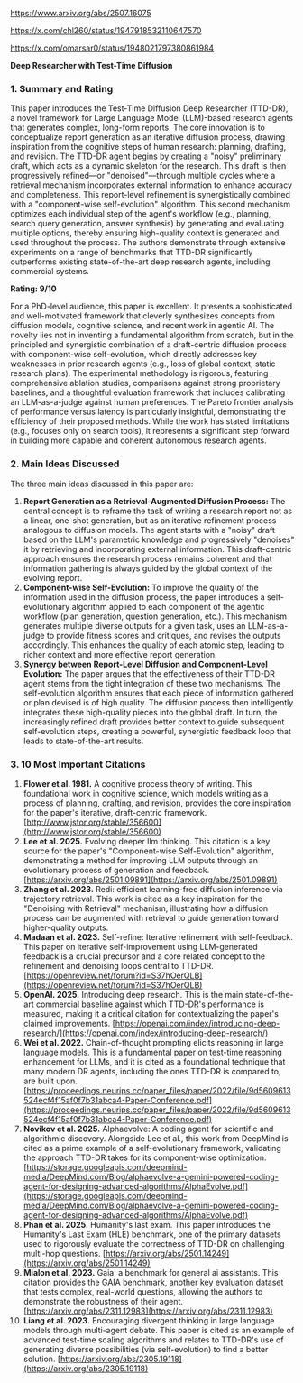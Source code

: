https://www.arxiv.org/abs/2507.16075

https://x.com/chl260/status/1947918532110647570

https://x.com/omarsar0/status/1948021797380861984

**Deep Researcher with Test-Time Diffusion**

### 1. Summary and Rating

This paper introduces the Test-Time Diffusion Deep Researcher (TTD-DR), a novel framework for Large Language Model (LLM)-based research agents that generates complex, long-form reports. The core innovation is to conceptualize report generation as an iterative diffusion process, drawing inspiration from the cognitive steps of human research: planning, drafting, and revision. The TTD-DR agent begins by creating a "noisy" preliminary draft, which acts as a dynamic skeleton for the research. This draft is then progressively refined—or "denoised"—through multiple cycles where a retrieval mechanism incorporates external information to enhance accuracy and completeness. This report-level refinement is synergistically combined with a "component-wise self-evolution" algorithm. This second mechanism optimizes each individual step of the agent's workflow (e.g., planning, search query generation, answer synthesis) by generating and evaluating multiple options, thereby ensuring high-quality context is generated and used throughout the process. The authors demonstrate through extensive experiments on a range of benchmarks that TTD-DR significantly outperforms existing state-of-the-art deep research agents, including commercial systems.

**Rating: 9/10**

For a PhD-level audience, this paper is excellent. It presents a sophisticated and well-motivated framework that cleverly synthesizes concepts from diffusion models, cognitive science, and recent work in agentic AI. The novelty lies not in inventing a fundamental algorithm from scratch, but in the principled and synergistic combination of a draft-centric diffusion process with component-wise self-evolution, which directly addresses key weaknesses in prior research agents (e.g., loss of global context, static research plans). The experimental methodology is rigorous, featuring comprehensive ablation studies, comparisons against strong proprietary baselines, and a thoughtful evaluation framework that includes calibrating an LLM-as-a-judge against human preferences. The Pareto frontier analysis of performance versus latency is particularly insightful, demonstrating the efficiency of their proposed methods. While the work has stated limitations (e.g., focuses only on search tools), it represents a significant step forward in building more capable and coherent autonomous research agents.

### 2. Main Ideas Discussed

The three main ideas discussed in this paper are:

1.  **Report Generation as a Retrieval-Augmented Diffusion Process:** The central concept is to reframe the task of writing a research report not as a linear, one-shot generation, but as an iterative refinement process analogous to diffusion models. The agent starts with a "noisy" draft based on the LLM's parametric knowledge and progressively "denoises" it by retrieving and incorporating external information. This draft-centric approach ensures the research process remains coherent and that information gathering is always guided by the global context of the evolving report.
2.  **Component-wise Self-Evolution:** To improve the quality of the information used in the diffusion process, the paper introduces a self-evolutionary algorithm applied to each component of the agentic workflow (plan generation, question generation, etc.). This mechanism generates multiple diverse outputs for a given task, uses an LLM-as-a-judge to provide fitness scores and critiques, and revises the outputs accordingly. This enhances the quality of each atomic step, leading to richer context and more effective report generation.
3.  **Synergy between Report-Level Diffusion and Component-Level Evolution:** The paper argues that the effectiveness of their TTD-DR agent stems from the tight integration of these two mechanisms. The self-evolution algorithm ensures that each piece of information gathered or plan devised is of high quality. The diffusion process then intelligently integrates these high-quality pieces into the global draft. In turn, the increasingly refined draft provides better context to guide subsequent self-evolution steps, creating a powerful, synergistic feedback loop that leads to state-of-the-art results.

### 3. 10 Most Important Citations

1.  **Flower et al. 1981.** A cognitive process theory of writing. This foundational work in cognitive science, which models writing as a process of planning, drafting, and revision, provides the core inspiration for the paper's iterative, draft-centric framework. [http://www.jstor.org/stable/356600](http://www.jstor.org/stable/356600)
2.  **Lee et al. 2025.** Evolving deeper llm thinking. This citation is a key source for the paper's "Component-wise Self-Evolution" algorithm, demonstrating a method for improving LLM outputs through an evolutionary process of generation and feedback. [https://arxiv.org/abs/2501.09891](https://arxiv.org/abs/2501.09891)
3.  **Zhang et al. 2023.** Redi: efficient learning-free diffusion inference via trajectory retrieval. This work is cited as a key inspiration for the "Denoising with Retrieval" mechanism, illustrating how a diffusion process can be augmented with retrieval to guide generation toward higher-quality outputs.
4.  **Madaan et al. 2023.** Self-refine: Iterative refinement with self-feedback. This paper on iterative self-improvement using LLM-generated feedback is a crucial precursor and a core related concept to the refinement and denoising loops central to TTD-DR. [https://openreview.net/forum?id=S37hOerQLB](https://openreview.net/forum?id=S37hOerQLB)
5.  **OpenAI. 2025.** Introducing deep research. This is the main state-of-the-art commercial baseline against which TTD-DR's performance is measured, making it a critical citation for contextualizing the paper's claimed improvements. [https://openai.com/index/introducing-deep-research/](https://openai.com/index/introducing-deep-research/)
6.  **Wei et al. 2022.** Chain-of-thought prompting elicits reasoning in large language models. This is a fundamental paper on test-time reasoning enhancement for LLMs, and it is cited as a foundational technique that many modern DR agents, including the ones TTD-DR is compared to, are built upon. [https://proceedings.neurips.cc/paper_files/paper/2022/file/9d5609613524ecf4f15af0f7b31abca4-Paper-Conference.pdf](https://proceedings.neurips.cc/paper_files/paper/2022/file/9d5609613524ecf4f15af0f7b31abca4-Paper-Conference.pdf)
7.  **Novikov et al. 2025.** Alphaevolve: A coding agent for scientific and algorithmic discovery. Alongside Lee et al., this work from DeepMind is cited as a prime example of a self-evolutionary framework, validating the approach TTD-DR takes for its component-wise optimization. [https://storage.googleapis.com/deepmind-media/DeepMind.com/Blog/alphaevolve-a-gemini-powered-coding-agent-for-designing-advanced-algorithms/AlphaEvolve.pdf](https://storage.googleapis.com/deepmind-media/DeepMind.com/Blog/alphaevolve-a-gemini-powered-coding-agent-for-designing-advanced-algorithms/AlphaEvolve.pdf)
8.  **Phan et al. 2025.** Humanity's last exam. This paper introduces the Humanity's Last Exam (HLE) benchmark, one of the primary datasets used to rigorously evaluate the correctness of TTD-DR on challenging multi-hop questions. [https://arxiv.org/abs/2501.14249](https://arxiv.org/abs/2501.14249)
9.  **Mialon et al. 2023.** Gaia: a benchmark for general ai assistants. This citation provides the GAIA benchmark, another key evaluation dataset that tests complex, real-world questions, allowing the authors to demonstrate the robustness of their agent. [https://arxiv.org/abs/2311.12983](https://arxiv.org/abs/2311.12983)
10. **Liang et al. 2023.** Encouraging divergent thinking in large language models through multi-agent debate. This paper is cited as an example of advanced test-time scaling algorithms and relates to TTD-DR's use of generating diverse possibilities (via self-evolution) to find a better solution. [https://arxiv.org/abs/2305.19118](https://arxiv.org/abs/2305.19118)
